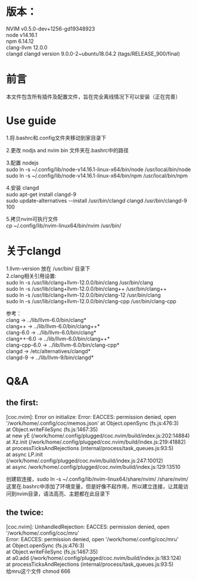 # 版本：  
NVIM  v0.5.0-dev+1256-gd19348923  
node  v14.16.1  
npm   6.14.12   
clang-llvm  12.0.0  
clangd clangd version 9.0.0-2~ubuntu18.04.2 (tags/RELEASE_900/final)  

# 前言  
 本文件包含所有插件及配置文件，旨在完全离线情况下可以安装（正在完善） 

# Use guide  
1.将.bashrc和.config文件夹移动到家目录下  

2.更改 nodjs and nvim bin 文件夹在.bashrc中的路径  

3.配置 nodejs  
  sudo ln -s ~/.config/lib/node-v14.16.1-linux-x64/bin/node /usr/local/bin/node  
  sudo ln -s ~/.config/lib/node-v14.16.1-linux-x64/bin/npm /usr/local/bin/npm   

4.安装 clangd  
  sudo apt-get install clangd-9  
  sudo update-alternatives --install /usr/bin/clangd clangd /usr/bin/clangd-9 100    

5.拷贝nvim可执行文件  
	cp ~/.config/lib/nvim-linux64/bin/nvim /usr/bin/   
  

# 关于clangd  
1.llvm-version 放在 /usr/bin/ 目录下  
2.clang相关引用设置:  
  sudo ln -s  /usr/lib/clang+llvm-12.0.0/bin/clang      /usr/bin/clang  
  sudo ln -s  /usr/lib/clang+llvm-12.0.0/bin/clang++    /usr/bin/clang++  
  sudo ln -s  /usr/lib/clang+llvm-12.0.0/bin/clang-12   /usr/bin/clang  
  sudo ln -s  /usr/lib/clang+llvm-12.0.0/bin/clang-cpp  /usr/bin/clang-cpp   

参考：  
  clang -> ../lib/llvm-6.0/bin/clang*                                                                                                                                                                           
  clang++ -> ../lib/llvm-6.0/bin/clang++*                                                                                                                                                                     
  clang-6.0 -> ../lib/llvm-6.0/bin/clang*                                                                                                                                                                     
  clang++-6.0 -> ../lib/llvm-6.0/bin/clang++*                                                                                                                                                                 
  clang-cpp-6.0 -> ../lib/llvm-6.0/bin/clang-cpp*                                                                                                                                                             
  clangd -> /etc/alternatives/clangd*                                                                                                                                                                         
  clangd-9 -> ../lib/llvm-9/bin/clangd*  
  
  
# Q&A  
## the first:  
[coc.nvim]: Error on initialize: Error: EACCES: permission denied, open '/work/home/.config/coc/memos.json'
    at Object.openSync (fs.js:476:3)  
    at Object.writeFileSync (fs.js:1467:35)  
    at new yE (/work/home/.config/plugged/coc.nvim/build/index.js:202:14884)  
    at Xz.init (/work/home/.config/plugged/coc.nvim/build/index.js:219:41882)  
    at processTicksAndRejections (internal/process/task_queues.js:93:5)  
    at async LP.init (/work/home/.config/plugged/coc.nvim/build/index.js:247:10012)  
    at async /work/home/.config/plugged/coc.nvim/build/index.js:129:13510  

创建软连接，sudo ln -s  ~/.config/lib/nvim-linux64/share/nvim/ /share/nvim/     
这里在.bashrc中添加了环境变量，但是好像不起作用，所以建立连接，让其能访问到nvim目录，语法高亮、主题都在此目录下  

## the twice:  
[coc.nvim]: UnhandledRejection: EACCES: permission denied, open '/work/home/.config/coc/mru'  
Error: EACCES: permission denied, open '/work/home/.config/coc/mru'  
    at Object.openSync (fs.js:476:3)  
    at Object.writeFileSync (fs.js:1467:35)  
    at a0.add (/work/home/.config/plugged/coc.nvim/build/index.js:183:124)  
    at processTicksAndRejections (internal/process/task_queues.js:93:5)  
给mru这个文件 chmod 666    
